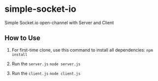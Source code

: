 # simple-socket-io
Simple Socket.io open-channel with Server and Client

## How to Use
1. For first-time clone, use this command to install all dependencies:
```npm install```

2. Run the `server.js`
```node server.js```

3. Run the `client.js`
```node client.js```